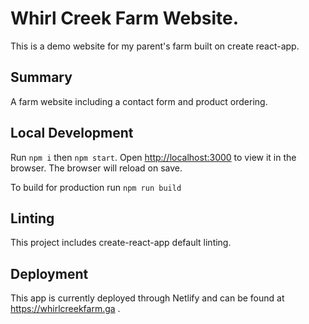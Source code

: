 # Whirl Creek Farm Website.
This is a demo website for my parent's farm built on create react-app.

## Summary

A farm website including a contact form and product ordering.

## Local Development

Run `npm i` then `npm start`.
Open [http://localhost:3000](http://localhost:3000) to view it in the browser.
The browser will reload on save.

To build for production run `npm run build`
## Linting

This project includes create-react-app default linting.

## Deployment
This app is currently deployed through Netlify and can be found at https://whirlcreekfarm.ga .
